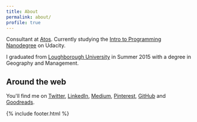 ```yaml
---
title: About
permalink: about/
profile: true
---
```


Consultant at [Atos](http://atos.net/en-us/home/we-do/consulting.html). Currently studying the [Intro to Programming Nanodegree](https://www.udacity.com/course/intro-to-programming-nanodegree--nd000) on Udacity. 

I graduated from [Loughborough University](http://www.lboro.ac.uk/) in Summer 2015 with a degree in Geography and Management.

## Around the web

You'll find me on [Twitter](https://twitter.com/tmault), [LinkedIn](https://uk.linkedin.com/in/tmault), [Medium](http://medium.com/@tmault), [Pinterest](https://www.pinterest.com/thomasmault/), [GitHub](https://github.com/tmault) and [Goodreads](https://www.goodreads.com/user/show/49267595-thomas-mault).

{% include footer.html %}